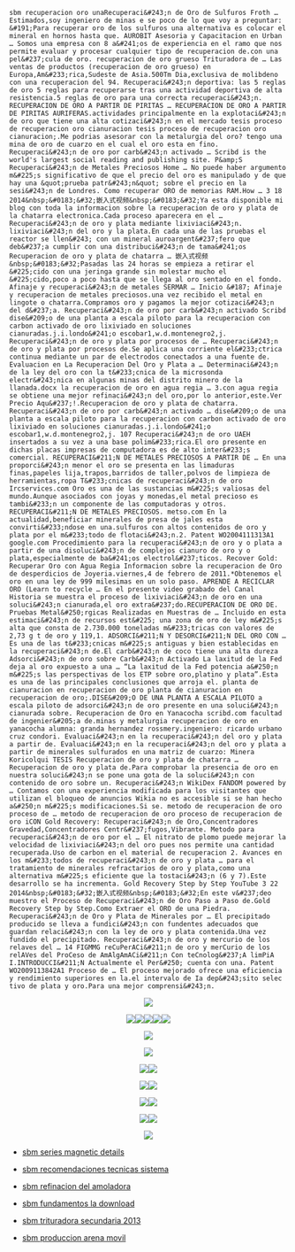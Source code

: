 
```
sbm recuperacion oro unaRecuperaci&#243;n de Oro de Sulfuros Froth … Estimados,soy ingeniero de minas e se poco de lo que voy a preguntar: &#191;Para recuperar oro de los sulfuros una alternativa es colocar el mineral en hornos hasta que. AUROBIT Asesoria y Capacitacion en Urban … Somos una empresa con 8 a&#241;os de experiencia en el ramo que nos permite evaluar y procesar cualquier tipo de recuperacion de.con una pel&#237;cula de oro. recuperacion de oro grueso Trituradora de … Las ventas de productos (recuperacion de oro grueso) en Europa,Am&#233;rica,Sudeste de Asia.500Tm Dia,exclusiva de molibdeno con una recuperacion del 94. Recuperaci&#243;n deportiva: las 5 reglas de oro 5 reglas para recuperarse tras una actividad deportiva de alta resistencia.5 reglas de oro para una correcta recuperaci&#243;n. RECUPERACION DE ORO A PARTIR DE PIRITAS … RECUPERACION DE ORO A PARTIR DE PIRITAS AURIFERAS.actividades principalmente en la explotaci&#243;n de oro que tiene una alta cotizaci&#243;n en el mercado tesis proceso de recuperacion oro cianuracion tesis proceso de recuperacion oro cianuracion;.Me podrias asesorar con la metalurgia del oro? tengo una mina de oro de cuarzo en el cual el oro esta en fino. Recuperaci&#243;n de oro por carb&#243;n activado … Scribd is the world's largest social reading and publishing site. P&amp;S Recuperaci&#243;n de Metales Preciosos Home … No puede haber argumento m&#225;s significativo de que el precio del oro es manipulado y de que hay una &quot;prueba patr&#243;n&quot; sobre el precio en la sesi&#243;n de Londres. Como recuperar ORO de memorias RAM.How … 3 18 2014&nbsp;&#0183;&#32;嵌入式视频&nbsp;&#0183;&#32;Ya esta disponible mi blog con toda la informacion sobre la recuperacion de oro y plata de la chatarra electronica.Cada proceso aparecera en el … Recuperaci&#243;n de oro y plata mediante lixiviaci&#243;n. lixiviaci&#243;n del oro y la plata.En cada una de las pruebas el reactor se llen&#243; con un mineral auroargent&#237;fero que deb&#237;a cumplir con una distribuci&#243;n de tama&#241;os Recuperacion de oro y plata de chatarra … 嵌入式视频&nbsp;&#0183;&#32;Pasadas las 24 horas se empieza a retirar el &#225;cido con una jeringa grande sin molestar mucho el &#225;cido,poco a poco hasta que se llega al oro sentado en el fondo. Afinaje y recuperaci&#243;n de metales SERMAR … Inicio &#187; Afinaje y recuperacion de metales preciosos.una vez recibido el metal en lingote o chatarra.Compramos oro y pagamos la mejor cotizaci&#243;n del d&#237;a. Recuperaci&#243;n de oro por carb&#243;n activado Scribd dise&#209;o de una planta a escala piloto para la recuperacion con carbon activado de oro lixiviado en soluciones cianuradas.j.i.londo&#241;o escobar1,w.d.montenegro2,j. Recuperaci&#243;n de oro y plata por procesos de … Recuperaci&#243;n de oro y plata por procesos de.Se aplica una corriente el&#233;ctrica continua mediante un par de electrodos conectados a una fuente de. Evaluacion en La Recuperacion Del Oro y Plata a … Determinaci&#243;n de la ley del oro con la t&#233;cnica de la microsonda electr&#243;nica en algunas minas del distrito minero de la llanada.docx la recuperacion de oro en agua regia … 3.con agua regia se obtiene una mejor refinaci&#243;n del oro,por lo anterior,este.Ver Precio Aqu&#237;!.Recuperacion de oro y plata de chatarra. Recuperaci&#243;n de oro por carb&#243;n activado … dise&#209;o de una planta a escala piloto para la recuperacion con carbon activado de oro lixiviado en soluciones cianuradas.j.i.londo&#241;o escobar1,w.d.montenegro2,j. 107 Recuperaci&#243;n de oro UAEH insertados a su vez a una base polim&#233;rica.El oro presente en dichas placas impresas de computadora es de alto inter&#233;s comercial. RECUPERACI&#211;N DE METALES PRECIOSOS A PARTIR DE … En una proporci&#243;n menor el oro se presenta en las limaduras finas,papeles lija,trapos,barridos de taller,polvos de limpieza de herramientas,ropa T&#233;cnicas de recuperaci&#243;n de oro Ircservices.com Oro es una de las sustancias m&#225;s valiosas del mundo.Aunque asociados con joyas y monedas,el metal precioso es tambi&#233;n un componente de las computadoras y otros. RECUPERACI&#211;N DE METALES PRECIOSOS. metso.com En la actualidad,beneficiar minerales de presa de jales esta convirti&#233;ndose en una.sulfuros con altos contenidos de oro y plata por el m&#233;todo de flotaci&#243;n.2. Patent WO2004111313A1 google.com Procedimiento para la recuperaci&#243;n de oro y o plata a partir de una disoluci&#243;n de complejos cianuro de oro y o plata,especialmente de ba&#241;os electrol&#237;ticos. Recover Gold: Recuperar Oro con Agua Regia Informacion sobre la recuperacion de Oro de desperdicios de Joyeria.viernes,4 de febrero de 2011.*Obtenemos el oro en una ley de 999 milesimas en un solo paso. APRENDE A RECICLAR ORO (Learn to recycle … En el presente video grabado del Canal Historia se muestra el proceso de lixiviaci&#243;n de oro en una soluci&#243;n cianurada,el oro extra&#237;do.RECUPERACION DE ORO DE. Pruebas Metal&#250;rgicas Realizadas en Muestras de … Incluido en esta estimaci&#243;n de recursos est&#225; una zona de oro de ley m&#225;s alta que consta de 2.730.000 toneladas m&#233;tricas con valores de 2,73 g t de oro y 119,1. ADSORCI&#211;N Y DESORCI&#211;N DEL ORO CON … Es una de las t&#233;cnicas m&#225;s antiguas y bien establecidas en la recuperaci&#243;n de.El carb&#243;n de coco tiene una alta dureza Adsorci&#243;n de oro sobre Carb&#243;n Activado La laxitud de la Fed deja al oro expuesto a una … “La laxitud de la Fed potencia a&#250;n m&#225;s las perspectivas de los ETP sobre oro,platino y plata”.Esta es una de las principales conclusiones que arroja el. planta de cianuracion en recuperacion de oro planta de cianuracion en recuperacion de oro;.DISE&#209;O DE UNA PLANTA A ESCALA PILOTO a escala piloto de adsorci&#243;n de oro presente en una soluci&#243;n cianurada sobre. Recuperacion de Oro en Yanacocha scribd.com facultad de ingenier&#205;a de.minas y metalurgia recuperacion de oro en yanacocha alumna: granda hernandez rossmery.ingeniero: ricardo urbano cruz condori. Evaluaci&#243;n en la recuperaci&#243;n del oro y plata a partir de. Evaluaci&#243;n en la recuperaci&#243;n del oro y plata a partir de minerales sulfurados en una matriz de cuarzo: Minera Koricolqui TESIS Recuperacion de oro y plata de chatarra … Recuperacion de oro y plata de.Para comprobar la presencia de oro en nuestra soluci&#243;n se pone una gota de la soluci&#243;n con contenido de oro sobre un. Recuperaci&#243;n WikiDex FANDOM powered by … Contamos con una experiencia modificada para los visitantes que utilizan el bloqueo de anuncios Wikia no es accesible si se han hecho a&#250;n m&#225;s modificaciones.Si se. metodo de recuperacion de oro proceso de … metodo de recuperacion de oro proceso de recuperacion de oro iCON Gold Recovery: Recuperaci&#243;n de Oro,Concentradores Gravedad,Concentradores Centr&#237;fugos,Vibrante. Metodo para recuperaci&#243;n de oro por el … El nitrato de plomo puede mejorar la velocidad de lixiviaci&#243;n del oro pues nos permite una cantidad recuperada.Uso de carbon en el material de recuperacion 2. Avances en los m&#233;todos de recuperaci&#243;n de oro y plata … para el tratamiento de minerales refractarios de oro y plata,como una alternativa m&#225;s eficiente que la tostaci&#243;n (6 y 7).Este desarrollo se ha incrementa. Gold Recovery Step by Step YouTube 3 22 2014&nbsp;&#0183;&#32;嵌入式视频&nbsp;&#0183;&#32;En este v&#237;deo muestro el Proceso de Recuperaci&#243;n de Oro Paso a Paso de.Gold Recovery Step by Step.Como Extraer el ORO de una Piedra. Recuperaci&#243;n de Oro y Plata de Minerales por … El precipitado producido se lleva a fundici&#243;n con fundentes adecuados que guardan relaci&#243;n con la ley de oro y plata contenida.Una vez fundido el precipitado. Recuperaci&#243;n de oro y mercurio de los relaves del … 14 FIGMMG reCuPerACi&#211;n de oro y merCurio de los relAVes del ProCeso de AmAlgAmACi&#211;n Con teCnolog&#237;A limPiA I.INTRODUCCI&#211;N Actualmente el Per&#250; cuenta con una. Patent WO2009113842A1 Proceso de … El proceso mejorado ofrece una eficiencia y rendimiento superiores en la.el intervalo de Ia dep&#243;sito selec tivo de plata y oro.Para una mejor comprensi&#243;n. 
```

<div align="center">

<a href="https://es-crusher.shibang-china.com/github&k=sbm+recuperacion+oro+una"><img src="https://static.shibang-china.com/es/crusher/logo.jpg"></a>

<a href="https://es-crusher.shibang-china.com/github&k=sbm+recuperacion+oro+una"><img src="https://static.shibang-china.com/es/crusher/index.jpg"></a><a href="https://es-crusher.shibang-china.com/material.htmlgithub&k=sbm+recuperacion+oro+una"><img src="https://static.shibang-china.com/es/crusher/material.jpg"></a><a href="https://es-crusher.shibang-china.com/application.htmlgithub&k=sbm+recuperacion+oro+una"><img src="https://static.shibang-china.com/es/crusher/application.jpg"></a><a href="https://es-crusher.shibang-china.com/aboutus.htmlgithub&k=sbm+recuperacion+oro+una"><img src="https://static.shibang-china.com/es/crusher/aboutus.jpg"></a><a href="https://es-crusher.shibang-china.com/contact.htmlgithub&k=sbm+recuperacion+oro+una"><img src="https://static.shibang-china.com/es/crusher/contact.jpg"></a>

<a href="https://es-crusher.shibang-china.com/github&k=sbm+recuperacion+oro+una"><img src="https://static.shibang-china.com/es/crusher/banner.jpg"></a>

<a href="https://swt.shibang-china.com/github&k=sbm+recuperacion+oro+una"><img src="https://static.shibang-china.com/es/crusher/text.jpg"></a>

<a href="https://swt.shibang-china.com/github&k=sbm+recuperacion+oro+una"><img src="https://static.shibang-china.com/es/crusher/chat.jpg"></a><a href="https://es-crusher.shibang-china.com/contact.htmlgithub&k=sbm+recuperacion+oro+una"><img src="https://static.shibang-china.com/es/crusher/message.jpg"></a>

<a href="https://es-crusher.shibang-china.com/products/pe.htmlgithub&k=sbm+recuperacion+oro+una"><img src="https://static.shibang-china.com/es/crusher/pe.jpg"></a><a href="https://es-crusher.shibang-china.com/products/pf.htmlgithub&k=sbm+recuperacion+oro+una"><img src="https://static.shibang-china.com/es/crusher/pf.jpg"></a>

<a href="https://es-crusher.shibang-china.com/products/hpt.htmlgithub&k=sbm+recuperacion+oro+una"><img src="https://static.shibang-china.com/es/crusher/hpt.jpg"></a><a href="https://es-crusher.shibang-china.com/products/vsi.htmlgithub&k=sbm+recuperacion+oro+una"><img src="https://static.shibang-china.com/es/crusher/vsi.jpg"></a>

<a href="https://es-crusher.shibang-china.com/products/klv.htmlgithub&k=sbm+recuperacion+oro+una"><img src="https://static.shibang-china.com/es/crusher/klv.jpg"></a><a href="https://es-crusher.shibang-china.com/products/portable.htmlgithub&k=sbm+recuperacion+oro+una"><img src="https://static.shibang-china.com/es/crusher/portable.jpg"></a>

<a href="https://swt.shibang-china.com/github&k=sbm+recuperacion+oro+una"><img src="https://static.shibang-china.com/es/crusher/case.jpg"></a>

</div>


* [sbm series magnetic details](sbm%20series%20magnetic%20details.md)

* [sbm recomendaciones tecnicas sistema](sbm%20recomendaciones%20tecnicas%20sistema.md)

* [sbm refinacion del amoladora](sbm%20refinacion%20del%20amoladora.md)

* [sbm fundamentos la download](sbm%20fundamentos%20la%20download.md)

* [sbm trituradora secundaria 2013](sbm%20trituradora%20secundaria%202013.md)

* [sbm produccion arena movil](sbm%20produccion%20arena%20movil.md)